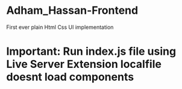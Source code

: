 # Adham_Hassan-Frontend

First ever plain Html Css UI implementation

# Important: Run index.js file using Live Server Extension localfile doesnt load components
